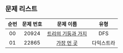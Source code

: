 ## 문제 리스트

|          순번          |       문제 번호         |        문제 이름         |        유형         |
| :-----: | :-----: | :-----: | :-----: | 
| 00 | 20924 | <a href="https://www.acmicpc.net/problem/20924">트리의 기둥과 가지</a> | DFS |
| 01 | 22865 | <a href="https://www.acmicpc.net/problem/22865">가장 먼 곳</a> | 다익스트라 |